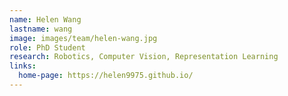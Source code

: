 ```yaml
---
name: Helen Wang
lastname: wang
image: images/team/helen-wang.jpg
role: PhD Student
research: Robotics, Computer Vision, Representation Learning
links:
  home-page: https://helen9975.github.io/
---
```


